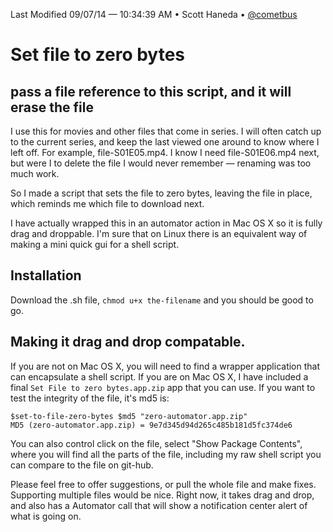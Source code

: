 Last Modified 09/07/14 — 10:34:39 AM • Scott Haneda • [@cometbus](https://twitter.com/cometbus)

# Set file to zero bytes

## pass a file reference to this script, and it will erase the file
I use this for movies and other files that come in series.  I will often catch up to the current series, and keep the last viewed one around to know where I left off.  For example, file-S01E05.mp4.  I know I need file-S01E06.mp4 next, but were I to delete the file I would never remember — renaming was too much work.

So I made a script that sets the file to zero bytes, leaving the file in place, which reminds me which file to download next.

I have actually wrapped this in an automator action in Mac OS X so it is fully drag and droppable.  I'm sure that on Linux there is an equivalent way of making a mini quick gui for a shell script.


## Installation
Download the .sh file, `chmod u+x the-filename` and you should be good to go.

## Making it drag and drop compatable.
If you are not on Mac OS X, you will need to find a wrapper application that can encapsulate a shell script.  If you are on Mac OS X, I have included a final `Set File to zero bytes.app.zip` app that you can use.  If you want to test the integrity of the file, it's md5 is:

    $set-to-file-zero-bytes $md5 "zero-automator.app.zip"
    MD5 (zero-automator.app.zip) = 9e7d345d94d265c485b181d5fc374de6
   
You can also control click on the file, select "Show Package Contents", where you will find all the parts of the file, including my raw shell script you can compare to the file on git-hub.

Please feel free to offer suggestions, or pull the whole file and make fixes.  Supporting multiple files would be nice.  Right now, it takes drag and drop, and also has a Automator call that will show a notification center alert of what is going on.